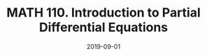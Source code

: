 ---
title: "MATH 110. Introduction to Partial Differential Equations"
collection: teaching
type: "Undergraduate course"
permalink: /teaching/2019-fall-math110
venue: "University of California San Diego"
date: 2019-09-01
location: "San Diego, California"
---